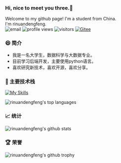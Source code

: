 ### Hi, nice to meet you three.👋
Welcome to my github page! I'm a student from China.  
I'm rinuandengfeng.  
![email](https://img.shields.io/badge/-slzw614@163.com-c14438?style=flat-square&logo=&logoColor=white&link=mailto:slzw614@163.com)
![profile views](https://komarev.com/ghpvc/?username=rinuandengfeng&color=blue&style=flat-square)
![visitors](https://visitor-badge.glitch.me/badge?page_id=rinuandengfeng.rinuandengfeng)
[![Gitee](https://img.shields.io/badge/-Gitee-3eaf7c?style=flat-square&logo=&logoColor=white&link=https://gitee.com/rinuandengfeng)](https://gitee.com/warm-day-and-equal-wind)

### :smile: 简介
- 我是一名大学生，数据科学与大数据专业。
- 目前学习后端开发，主要使用python语言。
- 喜欢研究新技术，喜欢开源，喜欢分享。

### :muscle: 主要技术栈 
[![My Skills](https://skillicons.dev/icons?i=python,java,mysql,html)](https://skillicons.dev)

![rinuandengfeng's top languages](https://github-readme-stats.vercel.app/api/top-langs/?username=rinuandengfeng&theme=tokyonight&&hide_progress=true&layout=compact&langs_count=6)



### :chart_with_upwards_trend: 统计
![rinuandengfeng's github stats](https://github-readme-stats.vercel.app/api?username=rinuandengfeng&theme=tokyonight&show_icons=true&count_private=true&include_all_commits=true&hide_progress=true)


### :trophy: 荣誉
![rinuandengfeng's github trophy](https://github-profile-trophy.vercel.app/?username=rinuandengfeng&row=1)











<!-- **rinuandengfeng/rinuandengfeng** is a ✨ _special_ ✨ repository because its `README.md` (this file) appears on your GitHub profile. -->


<!-- Here are some ideas to get you started:

- 🔭 I’m currently working on ...
- 🌱 I’m currently learning ...
- 👯 I’m looking to collaborate on ...
- 🤔 I’m looking for help with ...
- 💬 Ask me about ...
- 📫 How to reach me: ...
- 😄 Pronouns: ...
- ⚡ Fun fact: ... -->

